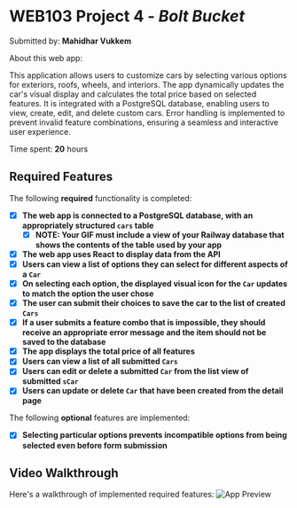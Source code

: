 # WEB103 Project 4 - *Bolt Bucket*

Submitted by: **Mahidhar Vukkem**

About this web app: 

This application allows users to customize cars by selecting various options for exteriors, roofs, wheels, and interiors. The app dynamically updates the car's visual display and calculates the total price based on selected features. It is integrated with a PostgreSQL database, enabling users to view, create, edit, and delete custom cars. Error handling is implemented to prevent invalid feature combinations, ensuring a seamless and interactive user experience.

Time spent: **20** hours

## Required Features

The following **required** functionality is completed:

<!-- Make sure to check off completed functionality below -->
- [x] **The web app is connected to a PostgreSQL database, with an appropriately structured `cars` table**
  - [x] **NOTE: Your GIF must include a view of your Railway database that shows the contents of the table used by your app**
- [x] **The web app uses React to display data from the API**
- [x] **Users can view a list of options they can select for different aspects of a `Car`**
- [x] **On selecting each option, the displayed visual icon for the `Car` updates to match the option the user chose**
- [x] **The user can submit their choices to save the car to the list of created `Cars`**
- [x] **If a user submits a feature combo that is impossible, they should receive an appropriate error message and the item should not be saved to the database**
- [x] **The app displays the total price of all features**
- [x] **Users can view a list of all submitted `Cars`**
- [x] **Users can edit or delete a submitted `Car` from the list view of submitted `sCar`**
- [x] **Users can update or delete `Car` that have been created from the detail page**

The following **optional** features are implemented:

- [x] **Selecting particular options prevents incompatible options from being selected even before form submission**

## Video Walkthrough

Here's a walkthrough of implemented required features:
![App Preview](./demo-gif.gif)